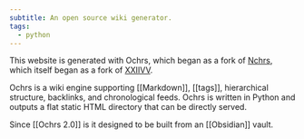 ```yaml
---
subtitle: An open source wiki generator.
tags:
  - python
---
```

This website is generated with Ochrs, which began as a fork of [Nchrs](https://nchrs.xyz), which itself began as a fork of [XXIIVV](https://wiki.xxiivv.com/site/home.html).

Ochrs is a wiki engine supporting [[Markdown]], [[tags]], hierarchical structure, backlinks, and chronological feeds.  Ochrs is written in Python and outputs a flat static HTML directory that can be directly served.

Since [[Ochrs 2.0]] is it designed to be built from an [[Obsidian]] vault.